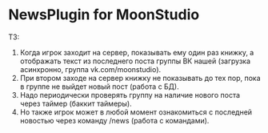 # NewsPlugin for MoonStudio
ТЗ:
1. Когда игрок заходит на сервер, показывать ему один раз книжку, а отображать текст из последнего поста группы ВК нашей (загрузка асинхронно, группа vk.com/moonstudio).
2. При втором заходе на сервер книжку не показывать до тех пор, пока в группе не выйдет новый пост (работа с БД).
3. Надо периодически проверять группу на наличие нового поста через таймер (баккит таймеры).
4. Но также игрок может в любой момент ознакомиться с последней новостью через команду /news (работа с командами).
